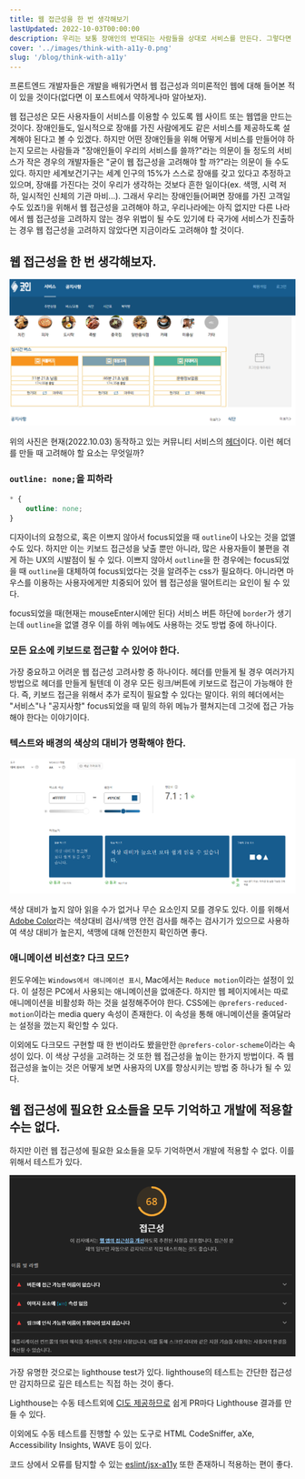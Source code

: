 ```yaml
---  
title: 웹 접근성을 한 번 생각해보기
lastUpdated: 2022-10-03T00:00:00  
description: 우리는 보통 장애인의 반대되는 사람들을 상대로 서비스를 만든다. 그렇다면 장애인들을 위해서는 서비스의 어떤 것을 고려해야할까?
cover: '../images/think-with-a11y-0.png'
slug: '/blog/think-with-a11y'
---
```


프론트엔드 개발자들은 개발을 배워가면서 웹 접근성과 의미론적인 웹에 대해 들어본 적이 있을 것이다(없다면 이 포스트에서 약하게나마 알아보자).

웹 접근성은 모든 사용자들이 서비스를 이용할 수 있도록 웹 사이트 또는 웹앱을 만드는 것이다. 장애인들도, 일시적으로 장애를 가진 사람에게도 같은 서비스를 제공하도록 설계해야 된다고 볼 수 있겠다. 하지만 어떤 장애인들을 위해 어떻게 서비스를 만들어야 하는지 모르는 사람들과 "장애인들이 우리의 서비스를 쓸까?"라는 의문이 들 정도의 서비스가 작은 경우의 개발자들은 "굳이 웹 접근성을 고려해야 할 까?"라는 의문이 들 수도 있다. 하지만 세계보건기구는 세계 인구의 15%가 스스로 장애를 갖고 있다고 추정하고 있으며, 장애를 가진다는 것이 우리가 생각하는 것보다 흔한 일이다(ex. 색맹, 시력 저하, 일시적인 신체의 기관 마비...). 그래서 우리는 장애인들(어쩌면 장애를 가진 고객일 수도 있죠!)을 위해서 웹 접근성을 고려해야 하고, 우리나라에는 아직 없지만 다른 나라에서 웹 접근성을 고려하지 않는 경우 위법이 될 수도 있기에 타 국가에 서비스가 진출하는 경우 웹 접근성을 고려하지 않았다면 지금이라도 고려해야 할 것이다.

## 웹 접근성을 한 번 생각해보자.

![Community Service](../images/think-with-a11y-1.png)

위의 사진은 현재(2022.10.03) 동작하고 있는 커뮤니티 서비스의 [헤더](https://github.com/BCSDLab/KOIN_WEB/blob/develop/src/components/Topnav.js)이다. 이런 헤더를 만들 때 고려해야 할 요소는 무엇일까?

### `outline: none;`을 피하라

```css
* {
    outline: none;
}
```

디자이너의 요청으로, 혹은 이쁘지 않아서 focus되었을 때 `outline`이 나오는 것을 없앨 수도 있다. 하지만 이는 키보드 접근성을 낮출 뿐만 아니라, 많은 사용자들이 불편을 겪게 하는 UX의 시발점이 될 수 있다. 이쁘지 않아서 `outline`을 한 경우에는 focus되었을 때 `outline`을 대체하여 focus되었다는 것을 알려주는 css가 필요하다. 아니라면 마우스를 이용하는 사용자에게만 치중되어 있어 웹 접근성을 떨어트리는 요인이 될 수 있다.

focus되었을 때(현재는 mouseEnter시에만 된다) 서비스 버튼 하단에 `border`가 생기는데 `outline`을 없앨 경우 이를 하위 메뉴에도 사용하는 것도 방법 중에 하나이다.

### 모든 요소에 키보드로 접근할 수 있어야 한다.

가장 중요하고 어려운 웹 접근성 고려사항 중 하나이다. 헤더를 만들게 될 경우 여러가지 방법으로 헤더를 만들게 될텐데 이 경우 모든 링크/버튼에 키보드로 접근이 가능해야 한다. 즉, 키보드 접근을 위해서 추가 로직이 필요할 수 있다는 말이다. 위의 헤더에서는 "서비스"나 "공지사항" focus되었을 때 밑의 하위 메뉴가 펼쳐지는데 그것에 접근 가능해야 한다는 이야기이다.

### 텍스트와 배경의 색상의 대비가 명확해야 한다.

![Adobe Color](../images/think-with-a11y-2.png)

색상 대비가 높지 않아 읽을 수가 없거나 무슨 요소인지 모를 경우도 있다. 이를 위해서 [Adobe Color](https://color.adobe.com/ko/create/color-contrast-analyzer)라는 색상대비 검사/색맹 안전 검사를 해주는 검사기가 있으므로 사용하여 색상 대비가 높은지, 색맹에 대해 안전한지 확인하면 좋다.

### 애니메이션 비선호? 다크 모드?

윈도우에는 `Windows에서 애니메이션 표시`, Mac에서는 `Reduce motion`이라는 설정이 있다. 이 설정은 PC에서 사용되는 애니메이션을 없애준다. 하지만 웹 페이지에서는 따로 애니메이션을 비활성화 하는 것을 설정해주어야 한다. CSS에는 `@prefers-reduced-motion`이라는 media query 속성이 존재한다. 이 속성을 통해 애니메이션을 줄여달라는 설정을 껐는지 확인할 수 있다.

이외에도 다크모드 구현할 때 한 번이라도 봤을만한 `@prefers-color-scheme`이라는 속성이 있다. 이 색상 구성을 고려하는 것 또한 웹 접근성을 높이는 한가지 방법이다. 즉 웹 접근성을 높이는 것은 어떻게 보면 사용자의 UX를 향상시키는 방법 중 하나가 될 수 있다.

## 웹 접근성에 필요한 요소들을 모두 기억하고 개발에 적용할 수는 없다.

하지만 이런 웹 접근성에 필요한 요소들을 모두 기억하면서 개발에 적용할 수 없다. 이를 위해서 테스트가 있다.

![lighthouse](../images/think-with-a11y-3.png)

가장 유명한 것으로는 lighthouse test가 있다. lighthouse의 테스트는 간단한 접근성만 감지하므로 깊은 테스트는 직접 하는 것이 좋다.

Lighthouse는 수동 테스트외에 [CI도 제공하므로](https://github.com/GoogleChrome/lighthouse-ci) 쉽게 PR마다 Lighthouse 결과를 만들 수 있다.

이외에도 수동 테스트를 진행할 수 있는 도구로 HTML CodeSniffer, aXe, Accessibility Insights, WAVE 등이 있다.

코드 상에서 오류를 탐지할 수 있는 [eslint/jsx-a11y](https://github.com/jsx-eslint/eslint-plugin-jsx-a11y) 또한 존재하니 적용하는 편이 좋다.